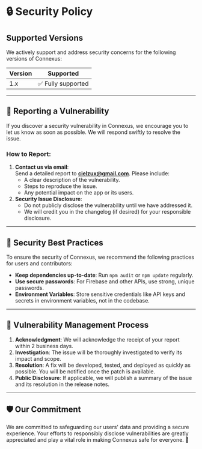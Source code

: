 # 🔒 Security Policy

## Supported Versions
We actively support and address security concerns for the following versions of Connexus:

| Version   | Supported          |
|-----------|--------------------|
| 1.x       | ✅ Fully supported |

---

## 📢 Reporting a Vulnerability

If you discover a security vulnerability in Connexus, we encourage you to let us know as soon as possible. We will respond swiftly to resolve the issue.

### How to Report:
1. **Contact us via email**:  
   Send a detailed report to **cielzux@gmail.com**. Please include:
   - A clear description of the vulnerability.
   - Steps to reproduce the issue.
   - Any potential impact on the app or its users.
2. **Security Issue Disclosure**:  
   - Do not publicly disclose the vulnerability until we have addressed it.
   - We will credit you in the changelog (if desired) for your responsible disclosure.

---

## 🔐 Security Best Practices
To ensure the security of Connexus, we recommend the following practices for users and contributors:
- **Keep dependencies up-to-date**: Run `npm audit` or `npm update` regularly.
- **Use secure passwords**: For Firebase and other APIs, use strong, unique passwords.
- **Environment Variables**: Store sensitive credentials like API keys and secrets in environment variables, not in the codebase.

---

## 🔄 Vulnerability Management Process
1. **Acknowledgment**: We will acknowledge the receipt of your report within 2 business days.
2. **Investigation**: The issue will be thoroughly investigated to verify its impact and scope.
3. **Resolution**: A fix will be developed, tested, and deployed as quickly as possible. You will be notified once the patch is available.
4. **Public Disclosure**: If applicable, we will publish a summary of the issue and its resolution in the release notes.

---

## 🛡️ Our Commitment
We are committed to safeguarding our users' data and providing a secure experience. Your efforts to responsibly disclose vulnerabilities are greatly appreciated and play a vital role in making Connexus safe for everyone. 🙌
